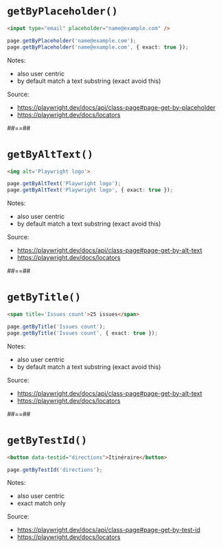 <!-- .slide: class="with-code" -->

# `getByPlaceholder()`

```Html
<input type="email" placeholder="name@example.com" />
```
<!-- .element: class="big-code" -->

```TypeScript
page.getByPlaceholder('name@example.com');
page.getByPlaceholder('name@example.com', { exact: true });
```
<!-- .element: class="big-code" -->

Notes:
- also user centric
- by default match a text substring (exact avoid this) 

Source: 
- https://playwright.dev/docs/api/class-page#page-get-by-placeholder
- https://playwright.dev/docs/locators

##==##

<!-- .slide: class="with-code" -->

# `getByAltText()`

```Html
<img alt='Playwright logo'>
```
<!-- .element: class="big-code" -->

```TypeScript
page.getByAltText('Playwright logo');
page.getByAltText('Playwright logo', { exact: true });
```
<!-- .element: class="big-code" -->

Notes:
- also user centric
- by default match a text substring (exact avoid this) 

Source: 
- https://playwright.dev/docs/api/class-page#page-get-by-alt-text
- https://playwright.dev/docs/locators

##==##

<!-- .slide: class="with-code" -->

# `getByTitle()`

```Html
<span title='Issues count'>25 issues</span>
```
<!-- .element: class="big-code" -->

```TypeScript
page.getByTitle('Issues count');
page.getByTitle('Issues count', { exact: true });
```
<!-- .element: class="big-code" -->

Notes:
- also user centric
- by default match a text substring (exact avoid this) 

Source: 
- https://playwright.dev/docs/api/class-page#page-get-by-alt-text
- https://playwright.dev/docs/locators

##==##

<!-- .slide: class="with-code" -->

# `getByTestId()`

```Html
<button data-testid="directions">Itinéraire</button>
```
<!-- .element: class="big-code" -->

```TypeScript
page.getByTestId('directions');
```
<!-- .element: class="big-code" -->

Notes:
- also user centric
- exact match only

Source: 
- https://playwright.dev/docs/api/class-page#page-get-by-test-id
- https://playwright.dev/docs/locators
